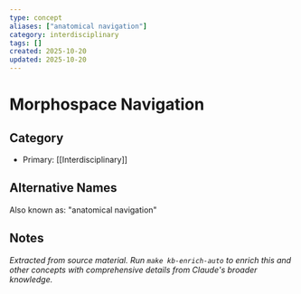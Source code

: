 ```yaml
---
type: concept
aliases: ["anatomical navigation"]
category: interdisciplinary
tags: []
created: 2025-10-20
updated: 2025-10-20
---
```


# Morphospace Navigation

## Category

- Primary: [[Interdisciplinary]]

## Alternative Names

Also known as: "anatomical navigation"

## Notes

*Extracted from source material. Run `make kb-enrich-auto` to enrich this and other concepts with comprehensive details from Claude's broader knowledge.*
